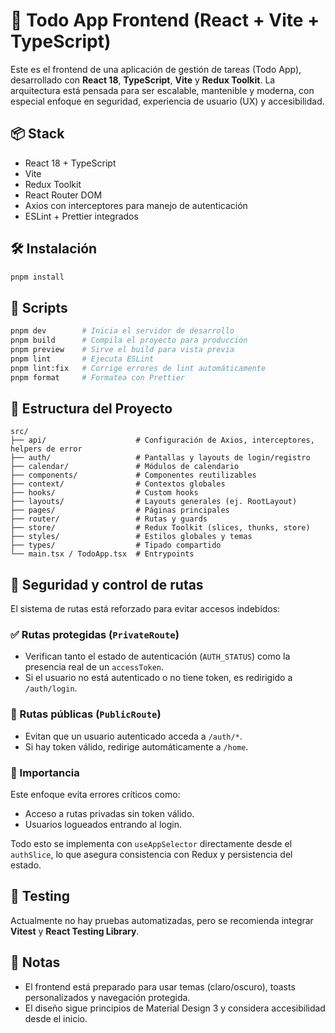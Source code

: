 # 🧠 Todo App Frontend (React + Vite + TypeScript)

Este es el frontend de una aplicación de gestión de tareas (Todo App), desarrollado con **React 18**, **TypeScript**, **Vite** y **Redux Toolkit**. La arquitectura está pensada para ser escalable, mantenible y moderna, con especial enfoque en seguridad, experiencia de usuario (UX) y accesibilidad.

## 📦 Stack

- React 18 + TypeScript
- Vite
- Redux Toolkit
- React Router DOM
- Axios con interceptores para manejo de autenticación
- ESLint + Prettier integrados

## 🛠 Instalación

```bash
pnpm install
```

## 🚀 Scripts

```bash
pnpm dev        # Inicia el servidor de desarrollo
pnpm build      # Compila el proyecto para producción
pnpm preview    # Sirve el build para vista previa
pnpm lint       # Ejecuta ESLint
pnpm lint:fix   # Corrige errores de lint automáticamente
pnpm format     # Formatea con Prettier
```

## 📁 Estructura del Proyecto

```
src/
├── api/                    # Configuración de Axios, interceptores, helpers de error
├── auth/                   # Pantallas y layouts de login/registro
├── calendar/               # Módulos de calendario
├── components/             # Componentes reutilizables
├── context/                # Contextos globales
├── hooks/                  # Custom hooks
├── layouts/                # Layouts generales (ej. RootLayout)
├── pages/                  # Páginas principales
├── router/                 # Rutas y guards
├── store/                  # Redux Toolkit (slices, thunks, store)
├── styles/                 # Estilos globales y temas
├── types/                  # Tipado compartido
└── main.tsx / TodoApp.tsx  # Entrypoints
```

## 🔐 Seguridad y control de rutas

El sistema de rutas está reforzado para evitar accesos indebidos:

### ✅ Rutas protegidas (`PrivateRoute`)
- Verifican tanto el estado de autenticación (`AUTH_STATUS`) como la presencia real de un `accessToken`.
- Si el usuario no está autenticado o no tiene token, es redirigido a `/auth/login`.

### 🚫 Rutas públicas (`PublicRoute`)
- Evitan que un usuario autenticado acceda a `/auth/*`.
- Si hay token válido, redirige automáticamente a `/home`.

### 🧠 Importancia
Este enfoque evita errores críticos como:
- Acceso a rutas privadas sin token válido.
- Usuarios logueados entrando al login.

Todo esto se implementa con `useAppSelector` directamente desde el `authSlice`, lo que asegura consistencia con Redux y persistencia del estado.

## 🧪 Testing

Actualmente no hay pruebas automatizadas, pero se recomienda integrar **Vitest** y **React Testing Library**.

## 🧠 Notas

- El frontend está preparado para usar temas (claro/oscuro), toasts personalizados y navegación protegida.
- El diseño sigue principios de Material Design 3 y considera accesibilidad desde el inicio.
